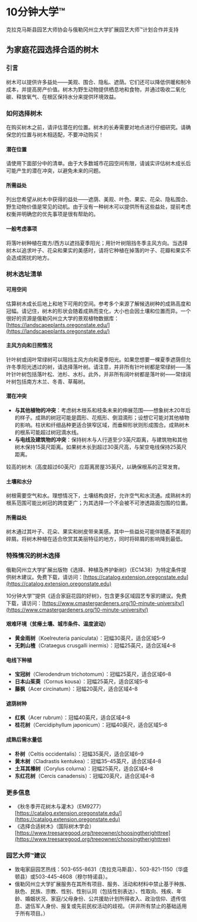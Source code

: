 # 10分钟大学™

克拉克马斯县园艺大师协会与俄勒冈州立大学扩展园艺大师™计划合作并支持

## 为家庭花园选择合适的树木

### 引言
树木可以提供许多益处——美观、围合、隐私、遮荫。它们还可以降低供暖和制冷成本，并提高房产价值。树木为野生动物提供栖息地和食物，并通过吸收二氧化碳、释放氧气、在根区保持水分来提供环境效益。

### 如何选择树木
在购买树木之前，请评估潜在的位置。树木的长寿需要对地点进行仔细研究。请确保您的位置与树木相适配，不要冲动购买！

#### 潜在位置
请使用下面部分中的清单。由于大多数城市花园空间有限，请诚实评估树木成长后可能产生的潜在冲突，以避免未来的问题。

#### 所需益处
列出您希望从树木中获得的益处——遮荫、美观、叶色、果实、花朵、隐私围合、野生动物价值是常见的动机。由于没有一种树木可以提供所有这些益处，提前考虑权衡并明确您的优先事项是很有帮助的。

#### 一般考虑事项
将落叶树种植在南方/西方以遮挡夏季阳光；用针叶树阻挡冬季主风方向。当选择树木以追求叶子、花朵和果实的美感时，请将它种植在掉落的叶子、花瓣和果实不会造成困扰的地方。

### 树木选址清单

#### 可用空间
估算树木成长后地上和地下可用的空间。参考多个来源了解候选树种的成熟高度和冠幅。请记住，树木的形状会随着成熟而变化，大小也会因土壤和位置而异。一个很好的资源是俄勒冈州立大学的景观植物数据库：[https://landscapeplants.oregonstate.edu/](https://landscapeplants.oregonstate.edu/)

#### 主风方向和日照情况
针叶树或阔叶常绿树可以阻挡主风方向和夏季阳光。如果您想要一棵夏季遮荫但允许冬季阳光透过的树，请选择落叶树。请注意，并非所有针叶树都是常绿树——落叶针叶树包括落叶松、池杉、水杉。此外，并非所有阔叶树都是落叶树——常绿阔叶树包括南方木兰、冬青、草莓树。

#### 潜在冲突
- **与其他植物的冲突**：考虑树木根系和枝条未来的伸展范围——想象树木20年后的样子。成熟的树冠可能是圆形、花瓶形、倒泪滴形；设想它可能对其他植物的影响。柱状和纤细品种更适合狭窄区域，而垂柳形状则形成围合。成熟树木的根系可能超过树冠滴水线。
- **与电线及建筑物的冲突**：保持树木与人行道至少3英尺距离，与建筑物和其他树木保持15英尺距离。如果树木长到超过30英尺高，与架空电线保持25英尺距离。

较高的树木（高度超过60英尺）应距离房屋35英尺，以确保根系的正常发育。

#### 土壤和水分
树根需要空气和水。理想情况下，土壤结构良好，允许空气和水流通。成熟树木的根系范围可能比树冠的跨度更广；为其选择一个不会被不可渗透路面包围的位置。

#### 所需益处
树木通过其叶子、花朵、果实和树皮带来美感。其中一些益处可能伴随着不美观的碎屑。将树木种植在适合欣赏其美丽特征的地方，同时将碎屑的影响降到最低。

### 特殊情况的树木选择

俄勒冈州立大学扩展出版物《选择、种植及养护新树》（EC1438）为特定条件提供树木建议。免费下载，请访问：[https://catalog.extension.oregonstate.edu](https://catalog.extension.oregonstate.edu)

10分钟大学™提供《适合家庭花园的好树》，包含更多区域园艺专家的建议。免费下载，请访问：[https://www.cmastergardeners.org/10-minute-university/](https://www.cmastergardeners.org/10-minute-university/)

#### 艰难环境（贫瘠土壤、城市条件、温度波动）
- **黄金雨树**（Koelreuteria paniculata）：冠幅30英尺，适合区域5–9
- **无刺山楂**（Crataegus crusgalli inermis）：冠幅25英尺，适合区域4–8

#### 电线下种植
- **宝冠树**（Clerodendrum trichotomum）：冠幅25英尺，适合区域6–8
- **日本山茱萸**（Cornus kousa）：冠幅25英尺，适合区域5–8
- **藤枫**（Acer circinatum）：冠幅20英尺，适合区域4–8

#### 遮荫树种
- **红枫**（Acer rubrum）：冠幅40英尺，适合区域4–8
- **桂花树**（Cercidiphyllum japonicum）：冠幅40英尺，适合区域5–8

#### 成熟后需水量低
- **朴树**（Celtis occidentalis）：冠幅35英尺，适合区域6–9
- **黄木树**（Cladrastis kentukea）：冠幅35–45英尺，适合区域4–8
- **土耳其榛树**（Corylus colurna）：冠幅25英尺，适合区域4–8
- **东红花树**（Cercis canadensis）：冠幅20英尺，适合区域4–8

### 更多信息
- 《秋冬季开花树木与灌木》（EM9277）[https://catalog.extension.oregonstate.edu/](https://catalog.extension.oregonstate.edu)
- 《选择合适树木》（国际树木学会）[https://www.treesaregood.org/treeowner/choosingtherighttree](https://www.treesaregood.org/treeowner/choosingtherighttree)

### 园艺大师™建议
- 致电家庭园艺热线：503-655-8631（克拉克马斯县）、503-821-1150（华盛顿县）或503-445-4608（穆尔特诺县）。
- 俄勒冈州立大学扩展服务在其所有项目、服务、活动和材料中禁止基于种族、肤色、民族、宗教、性别、性别认同（包括性别表达）、性取向、残疾、年龄、婚姻状况、家庭/父母身份、公共援助计划所得收入、政治信仰、遗传信息、退伍军人身份、报复或先前民权活动的歧视。（并非所有禁止的基础适用于所有项目。）